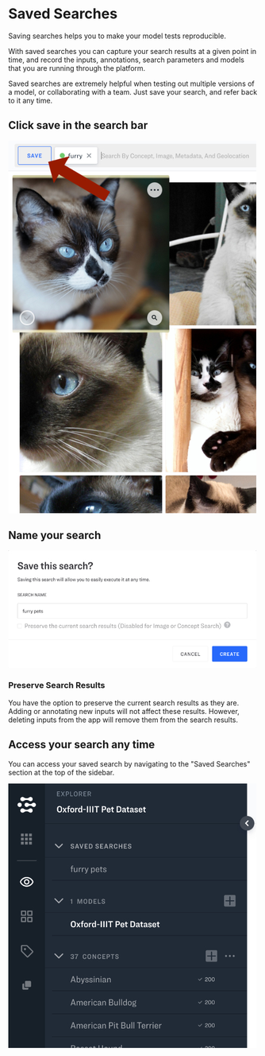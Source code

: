 # Saved Searches

Saving searches helps you to make your model tests reproducible.

With saved searches you can capture your search results at a given point in time, and record the inputs, annotations, search parameters and models that you are running through the platform.

Saved searches are extremely helpful when testing out multiple versions of a model, or collaborating with a team. Just save your search, and refer back to it any time.

## Click save in the search bar

![](../../images/saved_search.jpg)

## Name your search

![](../../images/name_search.jpg)

### Preserve Search Results

You have the option to preserve the current search results as they are. Adding or annotating new inputs will not affect these results. However, deleting inputs from the app will remove them from the search results.

## Access your search any time

You can access your saved search by navigating to the "Saved Searches" section at the top of the sidebar.

![](../../images/saved_searches_list.jpg)
